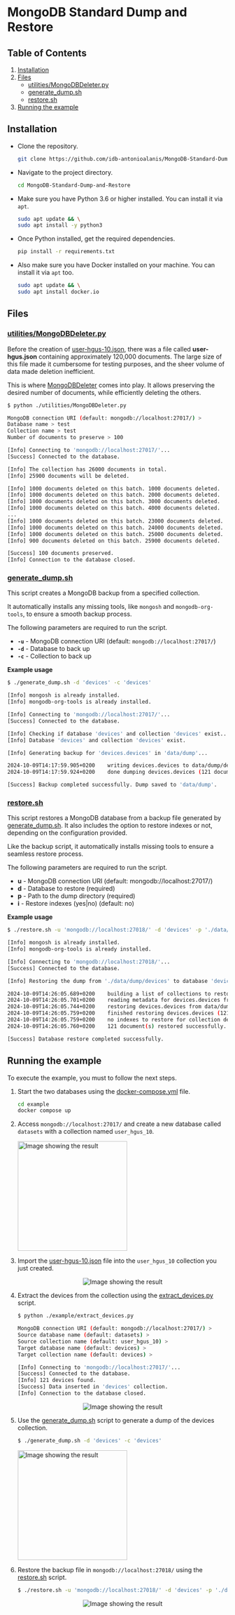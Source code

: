 # MongoDB Standard Dump and Restore

## Table of Contents

1. [Installation](#installation)
2. [Files](#files)
   - [utilities/MongoDBDeleter.py](#utilitiesmongodbdeleterpy)
   - [generate_dump.sh](#generate_dumpsh)
   - [restore.sh](#restoresh)
3. [Running the example](#running-the-example)

## Installation

- Clone the repository.

    ```bash
    git clone https://github.com/idb-antonioalanis/MongoDB-Standard-Dump-and-Restore.git
    ```

- Navigate to the project directory.

    ```bash
    cd MongoDB-Standard-Dump-and-Restore
    ```

- Make sure you have Python 3.6 or higher installed. You can install it via `apt`.

    ```bash
    sudo apt update && \
    sudo apt install -y python3
    ```

- Once Python installed, get the required dependencies.

    ```bash
    pip install -r requirements.txt
    ```

- Also make sure you have Docker installed on your machine. You can install it via `apt` too.

    ```bash
    sudo apt update && \
    sudo apt install docker.io
    ```

## Files

### [utilities/MongoDBDeleter.py](utilities/MongoDBDeleter.py)

Before the creation of [user-hgus-10.json](example/user-hgus-10.json), there was a file called **user-hgus.json** containing approximately 120,000 documents. The large size of this file made it cumbersome for testing purposes, and the sheer volume of data made deletion inefficient.

This is where [MongoDBDeleter](utilities/MongoDBDeleter.py) comes into play. It allows preserving the desired number of documents, while efficiently deleting the others.

```bash
$ python ./utilities/MongoDBDeleter.py

MongoDB connection URI (default: mongodb://localhost:27017/) > 
Database name > test
Collection name > test
Number of documents to preserve > 100

[Info] Connecting to 'mongodb://localhost:27017/'...
[Success] Connected to the database.

[Info] The collection has 26000 documents in total.
[Info] 25900 documents will be deleted.

[Info] 1000 documents deleted on this batch. 1000 documents deleted.
[Info] 1000 documents deleted on this batch. 2000 documents deleted.
[Info] 1000 documents deleted on this batch. 3000 documents deleted.
[Info] 1000 documents deleted on this batch. 4000 documents deleted.
...
[Info] 1000 documents deleted on this batch. 23000 documents deleted.
[Info] 1000 documents deleted on this batch. 24000 documents deleted.
[Info] 1000 documents deleted on this batch. 25000 documents deleted.
[Info] 900 documents deleted on this batch. 25900 documents deleted.

[Success] 100 documents preserved.
[Info] Connection to the database closed.
```

### [generate_dump.sh](generate_dump.sh)

This script creates a MongoDB backup from a specified collection.

It automatically installs any missing tools, like `mongosh` and `mongodb-org-tools`, to ensure a smooth backup process.

The following parameters are required to run the script.

- **`-u`** - MongoDB connection URI (default: `mongodb://localhost:27017/`)
- **`-d`** - Database to back up
- **`-c`** - Collection to back up

**Example usage**

```bash
$ ./generate_dump.sh -d 'devices' -c 'devices'

[Info] mongosh is already installed.
[Info] mongodb-org-tools is already installed.

[Info] Connecting to 'mongodb://localhost:27017/'...
[Success] Connected to the database.

[Info] Checking if database 'devices' and collection 'devices' exist...
[Info] Database 'devices' and collection 'devices' exist.

[Info] Generating backup for 'devices.devices' in 'data/dump'...

2024-10-09T14:17:59.905+0200    writing devices.devices to data/dump/devices/devices.bson.gz
2024-10-09T14:17:59.924+0200    done dumping devices.devices (121 documents)

[Success] Backup completed successfully. Dump saved to 'data/dump'.
```

### [restore.sh](restore.sh)

This script restores a MongoDB database from a backup file generated by [generate_dump.sh](#generate_dumpsh). It also includes the option to restore indexes or not, depending on the configuration provided.

Like the backup script, it automatically installs missing tools to ensure a seamless restore process.

The following parameters are required to run the script.

- **u** - MongoDB connection URI (default: mongodb://localhost:27017/)
- **d** - Database to restore (required)
- **p** - Path to the dump directory (required)
- **i** - Restore indexes (yes|no) (default: no)

**Example usage**

```bash
$ ./restore.sh -u 'mongodb://localhost:27018/' -d 'devices' -p './data/dump/devices' -i 'yes'

[Info] mongosh is already installed.
[Info] mongodb-org-tools is already installed.

[Info] Connecting to 'mongodb://localhost:27018/'...
[Success] Connected to the database.

[Info] Restoring the dump from './data/dump/devices' to database 'devices'...

2024-10-09T14:26:05.689+0200    building a list of collections to restore from data/dump/devices dir
2024-10-09T14:26:05.701+0200    reading metadata for devices.devices from data/dump/devices/devices.metadata.json.gz
2024-10-09T14:26:05.744+0200    restoring devices.devices from data/dump/devices/devices.bson.gz
2024-10-09T14:26:05.759+0200    finished restoring devices.devices (121 documents, 0 failures)
2024-10-09T14:26:05.759+0200    no indexes to restore for collection devices.devices
2024-10-09T14:26:05.760+0200    121 document(s) restored successfully. 0 document(s) failed to restore.

[Success] Database restore completed successfully.
```

## Running the example

To execute the example, you must to follow the next steps.

1. Start the two databases using the [docker-compose.yml](example/docker-compose.yml) file.

    ```bash
    cd example
    docker compose up
    ```

2. Access `mongodb://localhost:27017/` and create a new database called `datasets` with a collection named `user_hgus_10`.

    <p align="left">
        <img src="./README-files/example-2.png" alt="Image showing the result" width="250" />
    </p>

3. Import the [user-hgus-10.json](example/user-hgus-10.json) file into the `user_hgus_10` collection you just created.

    <p align="center">
        <img src="./README-files/example-3.png" alt="Image showing the result" />
    </p>

4. Extract the devices from the collection using the [extract_devices.py](example/extract_devices.py) script.

    ```bash
    $ python ./example/extract_devices.py

    MongoDB connection URI (default: mongodb://localhost:27017/) > 
    Source database name (default: datasets) > 
    Source collection name (default: user_hgus_10) > 
    Target database name (default: devices) > 
    Target collection name (default: devices) > 

    [Info] Connecting to 'mongodb://localhost:27017/'...
    [Success] Connected to the database.
    [Info] 121 devices found.
    [Success] Data inserted in 'devices' collection.
    [Info] Connection to the database closed.
    ```

    <p align="center">
        <img src="./README-files/example-4.png" alt="Image showing the result" />
    </p>

5. Use the [generate_dump.sh](#generate_dumpsh) script to generate a dump of the devices collection.

    ```bash
    $ ./generate_dump.sh -d 'devices' -c 'devices'
    ```

    <p align="left">
        <img src="./README-files/example-5.png" alt="Image showing the result" width="250" />
    </p>

6. Restore the backup file in `mongodb://localhost:27018/` using the [restore.sh](#restoresh) script.

    ```bash
    $ ./restore.sh -u 'mongodb://localhost:27018/' -d 'devices' -p './data/dump/devices'
    ```

    <p align="center">
        <img src="./README-files/example-6.png" alt="Image showing the result" />
    </p>
